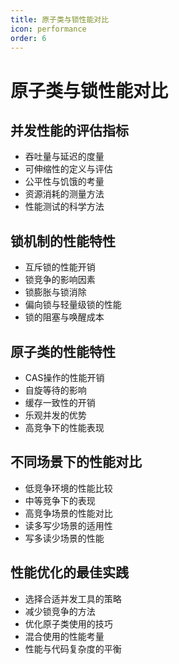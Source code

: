 ```yaml
---
title: 原子类与锁性能对比
icon: performance
order: 6
---
```


# 原子类与锁性能对比

## 并发性能的评估指标

- 吞吐量与延迟的度量
- 可伸缩性的定义与评估
- 公平性与饥饿的考量
- 资源消耗的测量方法
- 性能测试的科学方法

## 锁机制的性能特性

- 互斥锁的性能开销
- 锁竞争的影响因素
- 锁膨胀与锁消除
- 偏向锁与轻量级锁的性能
- 锁的阻塞与唤醒成本

## 原子类的性能特性

- CAS操作的性能开销
- 自旋等待的影响
- 缓存一致性的开销
- 乐观并发的优势
- 高竞争下的性能表现

## 不同场景下的性能对比

- 低竞争环境的性能比较
- 中等竞争下的表现
- 高竞争场景的性能对比
- 读多写少场景的适用性
- 写多读少场景的性能

## 性能优化的最佳实践

- 选择合适并发工具的策略
- 减少锁竞争的方法
- 优化原子类使用的技巧
- 混合使用的性能考量
- 性能与代码复杂度的平衡
